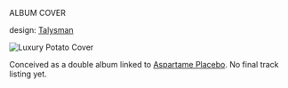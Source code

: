 ALBUM COVER 

design: [Talysman](/talysman) 

![Luxury Potato Cover](api/media/luxpot.png)



Conceived as a double album linked to [Aspartame Placebo](/aspartame-placebo). No final track listing yet. 



